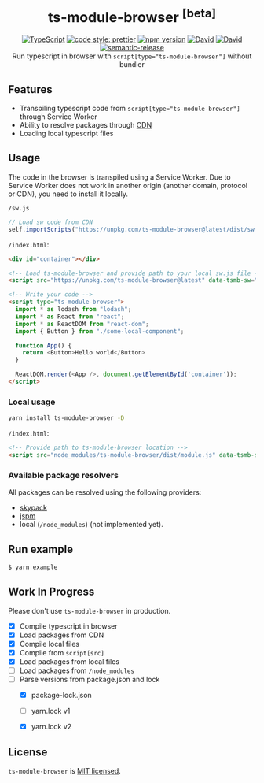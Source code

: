 <h1 align="center">
  ts-module-browser <sup>[beta]</sup>
</h1>

<div align="center">
  <a href="http://www.typescriptlang.org/"><img src="https://img.shields.io/badge/%3C%2F%3E-TypeScript-%230074c1.svg" alt="TypeScript" /></a>
  <a href="https://github.com/prettier/prettier"><img src="https://img.shields.io/badge/code_style-prettier-f8bc45.svg" alt="code style: prettier" /></a>
  <a href="https://www.npmjs.com/package/ts-module-browser"><img src="https://badge.fury.io/js/ts-module-browser.svg" alt="npm version" /></a>
  <a href="https://david-dm.org/iam-medvedev/ts-module-browser"><img src="https://status.david-dm.org/gh/iam-medvedev/ts-module-browser.svg" alt="David" /></a>
  <a href="https://david-dm.org/iam-medvedev/ts-module-browser"><img src="https://status.david-dm.org/gh/iam-medvedev/ts-module-browser.svg?type=dev" alt="David" /></a>
  <a href="https://github.com/semantic-release/semantic-release"><img src="https://img.shields.io/badge/%20%20%F0%9F%93%A6%F0%9F%9A%80-semantic--release-e10079.svg" alt="semantic-release" /></a>
</div>

<div align="center">
  Run typescript in browser with <code>script[type="ts-module-browser"]</code> without bundler
</div>

## Features

- Transpiling typescript code from `script[type="ts-module-browser"]` through Service Worker
- Ability to resolve packages through [CDN](#available-package-resolvers)
- Loading local typescript files

## Usage

The code in the browser is transpiled using a Service Worker. Due to Service Worker does not work in another origin (another domain, protocol or CDN), you need to install it locally.

`/sw.js`
```javascript
// Load sw code from CDN
self.importScripts("https://unpkg.com/ts-module-browser@latest/dist/sw.js");
```

`/index.html`:
```html
<div id="container"></div>

<!-- Load ts-module-browser and provide path to your local sw.js file -->
<script src="https://unpkg.com/ts-module-browser@latest" data-tsmb-sw="/sw.js" data-tsmb-resolver="skypack"></script>

<!-- Write your code -->
<script type="ts-module-browser">
  import * as lodash from "lodash";
  import * as React from "react";
  import * as ReactDOM from "react-dom";
  import { Button } from "./some-local-component";

  function App() {
    return <Button>Hello world</Button>
  }

  ReactDOM.render(<App />, document.getElementById('container'));
</script>
```

### Local usage
```bash
yarn install ts-module-browser -D
```

`/index.html`:
```html
<!-- Provide path to ts-module-browser location -->
<script src="node_modules/ts-module-browser/dist/module.js" data-tsmb-sw="node_modules/ts-module-browser/dist/sw.js" data-tsmb-resolver="local"></script>
```

### Available package resolvers
All packages can be resolved using the following providers:

- [skypack](https://skypack.dev/)
- [jspm](https://jspm.dev)
- local (`/node_modules`) (not implemented yet).

## Run example
```bash
$ yarn example
```

## Work In Progress
Please don't use `ts-module-browser` in production.

- [x] Compile typescript in browser
- [x] Load packages from CDN
- [x] Compile local files
- [x] Compile from `script[src]`
- [x] Load packages from local files
- [ ] Load packages from `/node_modules`
- [ ] Parse versions from package.json and lock
  - [x] package-lock.json
  - [ ] yarn.lock v1
  - [x] yarn.lock v2


## License

`ts-module-browser` is [MIT licensed](./LICENSE).
